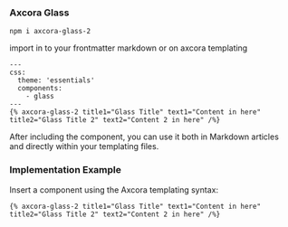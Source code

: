 ### Axcora Glass

```
npm i axcora-glass-2
```

import in to your frontmatter markdown or on axcora templating
```
---
css:
  theme: 'essentials'
  components:
    - glass
---
{% axcora-glass-2 title1="Glass Title" text1="Content in here" title2="Glass Title 2" text2="Content 2 in here" /%}
```

After including the component, you can use it both in Markdown articles and directly within your templating files.

### Implementation Example
Insert a component using the Axcora templating syntax:

```
{% axcora-glass-2 title1="Glass Title" text1="Content in here" title2="Glass Title 2" text2="Content 2 in here" /%}
```
